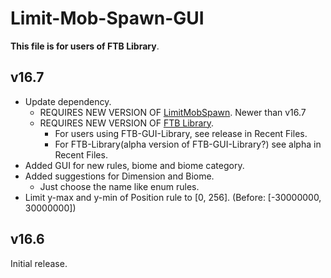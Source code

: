 # Limit-Mob-Spawn-GUI

**This file is for users of FTB Library**.

## v16.7

* Update dependency.
  * REQUIRES NEW VERSION OF [LimitMobSpawn][lms download]. Newer than v16.7
  * REQUIRES NEW VERSION OF [FTB Library](https://www.curseforge.com/minecraft/mc-mods/ftb-library-forge/files/all).
    * For users using FTB-GUI-Library, see release in Recent Files.
    * For FTB-Library(alpha version of FTB-GUI-Library?) see alpha in Recent Files.
* Added GUI for new rules, biome and biome category.
* Added suggestions for Dimension and Biome.
  * Just choose the name like enum rules.
* Limit y-max and y-min of Position rule to \[0, 256\]. (Before: \[-30000000, 30000000\])

## v16.6

Initial release.

[lms download]: https://www.curseforge.com/minecraft/mc-mods/limit-mob-spawn
